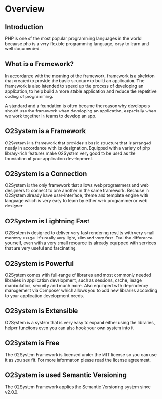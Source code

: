 # Overview

## Introduction

PHP is one of the most popular programming languages in the world because php is a very flexible programming language, easy to learn and well documented.

## What is a Framework?

In accordance with the meaning of the framework, framework is a skeleton that created to provide the basic structure to build an application. The framework is also intended to speed up the process of developing an application, to help build a more stable application and reduce the repetitive coding of programming.

A standard and a foundation is often became the reason why developers should use the framework when developing an application, especially when we work together in teams to develop an app.

## O2System is a Framework

O2System is a framework that provides a basic structure that is arranged neatly in accordance with its designation. Equipped with a variety of php library-rich features make O2System very good to be used as the foundation of your application development.

## O2System is a Connection

O2System is the only framework that allows web programmers and web designers to connect to one another in the same framework. Because in O2System already have user-interface, theme and template engine with language which is very easy to learn by either web programmer or web designer.

## O2System is Lightning Fast

O2System is designed to deliver very fast rendering results with very small memory usage. It's really very light, slim and very fast. Feel the difference yourself, even with a very small resource its already equipped with services that are very useful and fascinating.

## O2System is Powerful

O2System comes with full-range of libraries and most commonly needed libraries in application development, such as sessions, cache, image manipulation, security and much more. Also equipped with dependency management via Composer which allows you to add new libraries according to your application development needs.

## O2System is Extensible

O2System is a system that is very easy to expand either using the libraries, helper functions even you can also hook your own system into it.

## O2System is Free

The O2System Framework is licensed under the MIT license so you can use it as you see fit. For more information please read the license agreement.

## O2System is used Semantic Versioning

The O2System Framework applies the Semantic Versioning system since v2.0.0.



